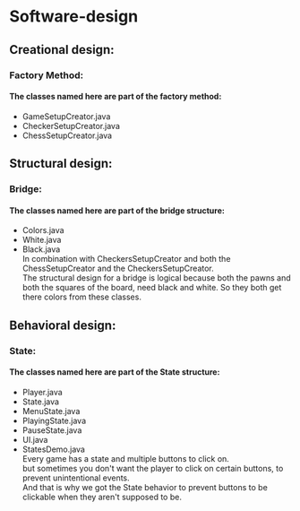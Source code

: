 # Software-design
## Creational design: 
### Factory Method: 
#### The classes named here are part of the factory method:
- GameSetupCreator.java
- CheckerSetupCreator.java
- ChessSetupCreator.java

## Structural design:
### Bridge:
#### The classes named here are part of the bridge structure:
- Colors.java
- White.java
- Black.java 
<br>In combination with CheckersSetupCreator and both the ChessSetupCreator and the CheckersSetupCreator.
<br>The structural design for a bridge is logical because both the pawns and both the squares of the board, need black and white. So they both get there colors from these classes.

## Behavioral design:
### State:
#### The classes named here are part of the State structure:
- Player.java
- State.java
- MenuState.java
- PlayingState.java
- PauseState.java
- UI.java
- StatesDemo.java
<br> Every game has a state and multiple buttons to click on.
<br> but sometimes you don't want the player to click on certain buttons, to prevent unintentional events.
<br> And that is why we got the State behavior to prevent buttons to be clickable when they aren't supposed to be.